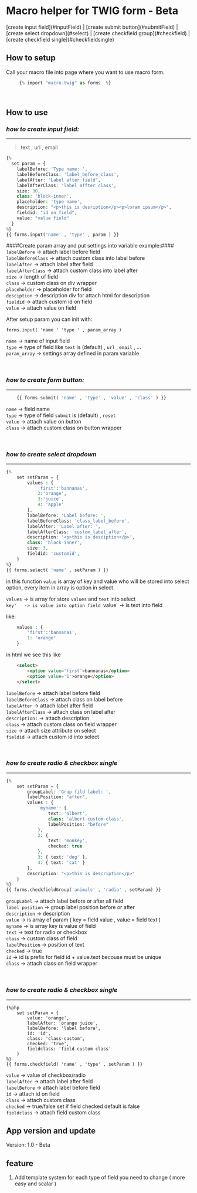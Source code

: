 #  Macro helper for TWIG form - Beta #

<nav>
[create input field](#inputField)
|
[create submit button](#submitField)
|
[create select dropdown](#select)
|
[create checkfield group](#checkfield)
|
[create checkfield single](#checkfieldsingle)
</nav>

## How to setup ##

Call your macro file into page where you want to use macro form.

```php  
	 {% import "macro.twig" as forms  %}
```

<br/>

## How to use ##

### <a name="inputField"></a>*how to create input field:* ###
- - - -

>text , url , email


```php  
{%
  set param = {  
    labelBefore: 'Type name: ',  
    labelBeforeClass: 'label_before_class',  
    labelAfter: 'Label after field',  
    labelAfterClass: 'label_affter_class',  
    size: 30,  
    class: 'block-inner',  
    placeholder: 'type name',  
    description: "<p>this is desription</p><p>loram ipsum</p>",
    fieldid: "id on field",
    value: "value field"
  }  
%}  
{{ forms.input('name' , 'type' , param ) }}  
```

####Create param array and put settings into variable example:####
  `labelBefore`      ->  attach label before field   
  `labelBeforeClass` ->  attach custom class into label before   
  `labelAfter`       ->  attach label after field   
  `labelAfterClass`  ->  attach custom class into label after   
  `size`             ->  length of field   
  `class`            ->  custom class on div wrapper   
  `placeholder`      ->  placeholder for field   
  `desciption`       ->  description div for attach html for description  
  `fieldid`          ->  attach custom id on field  
  `value`            ->  attach value on field

  After setup param you can init with:

  ` forms.input( 'name ' 'type ' , param_array ) `

  `name`         -> name of input field   
  `type`         -> type of field like `text` is (default) , `url` , `email` , ...   
  `param_array`  -> settings array defined in param variable   

<br/>

### <a name="submitField"></a>*how to create form button:* ###
- - -

```php  
    {{ forms.submit( 'name' , 'type' , 'value' , 'class' ) }}
```

  `name`    -> field name  
  `type`    -> type of field `submit` is (default) , `reset`  
  `value`   -> attach value on button  
  `class`   -> attach custom class on button wrapper  

<br/>

### <a name="select"></a> *how to create select dropdown* ###
- - -

```php  
{%
    set setParam = {  
        values : {  
            'first':'bannanas',  
            2:'orange',  
            3:'juice',  
            4: 'apple'  
        },  
        labelBefore: 'Label before: ',  
        labelBeforeClass: 'class_label_before',  
        labelAfter: 'Label after: ',  
        labelAfterClass: 'custom_label_after',  
        description: '<p>this is desciption</p>',  
        class: 'block-inner',  
        size: 3,  
        fieldid: 'customid',  
    }  
%}
{{ forms.select( 'name' , setParam ) }}
```

  in this function `value` is array of key and value who will be stored into select option,
  every item in array is option in select.
 
 `values`      -> is array for store `values` and `text` into select   
     `key'   -> is value into option field
     `value` -> is text into field
  
like:   
```php  
    values : {  
        'first':'bannanas',  
        1: 'orange'  
    }  
```   
in html we see this like  
```html  
    <select>  
        <option value='first'>bannanas</option>  
        <option value='1'>orange</option>  
    </select>  
```

`labelBefore`        ->  attach label before field  
`labelBeforeClass`   ->  attach class on label before  
`labelAfter`         ->  attach label after field  
`labelAfterClass`    ->  attach class on label after  
`description:`       ->  attach description  
`class`              ->  attach custom class on field wrapper  
`size`               ->  attach size attribute on select  
`fieldid`            ->  attach custom id into select  

<br/>

### <a name="checkfield"></a> *how to create radio & checkbox single* ###
- - -


```php
{%
    set setParam = {  
        groupLabel: 'Grup fild label: ',  
        labelPosition: "after",  
        values : {  
            'myname': {  
                text: 'albert',  
                class: 'albert-custom-class',  
                labelPosition: "before"  
            },  
            2: {  
                text: 'monkey',  
                checked: true  
            },  
            3: { text: 'dog' },  
            4: { text: 'cat' }  
        },  
        description: "<p>this is description</p>"  
    }  
%}  
{{ forms.checkfieldGroup('animals' , 'radio' , setParam) }} 
```

`groupLabel`           ->  attach label before or after all field  
`label position`       ->  group label position before or after  
`description`          ->  description  
`value`                ->  is array of param ( key = field value , value = field text )  
    `myname`              -> is array key is value of field  
        `text`            -> text for radio or checkbox  
        `class`           -> custom class of field  
        `labelPosition`   -> position of text  
        `checked`         -> true  
`id`                   -> id is prefix for field id + value.text becouse must be unique  
`class`                -> attach class on field wrapper  

<br/>

### <a name="checkfieldsingle"></a> *how to create radio & checkbox single* ###
- - -

```
{%php  
    set setParam = {  
        value: 'orange',  
        labelAfter: 'orange juice',  
        labelBefore: 'label before',  
        id: 'id',  
        class: 'class-custom',  
        checked: 'true',  
        fieldclass: 'field custom class'  
    }  
%}  
{{ forms.checkfield( 'name' , 'type' , setParam ) }}
```

`value`       -> value of checkbox/radio  
`labelAfter`  -> attach label after field  
`labelBefore` -> attach label before field  
`id`          -> attach id on field  
`class`       -> attach custom class  
`checked`     -> true/false set if field checked default is false  
`fieldclass`  -> attach field custom class  


## App version and update ##

Version: 1.0 - Beta  


## feature ##

1. Add template system for each type of field you need to change ( more easy and scalar )
